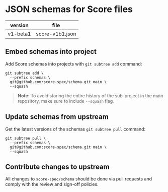 # JSON schemas for Score files

| version | file |
| --- | --- |
| v1-beta1 | score-v1b1.json |

## Embed schemas into project

Add Score schemas into projects with `git subtree add` command:

```
git subtree add \
  --prefix schemas \
  git@github.com:score-spec/schema.git main \
  --squash
```

> **Note:** To avoid storing the entire history of the sub-project in the main repository, make sure to include `--squash` flag.

## Update schemas from upstream

Get the latest versions of the schemas `git subtree pull` command:

```
git subtree pull \
  --prefix schemas \
  git@github.com:score-spec/schema.git main \
  --squash
```

## Contribute changes to upstream

All changes to `score-spec/schema` should be done via pull requests and comply with the review and sign-off policies.

